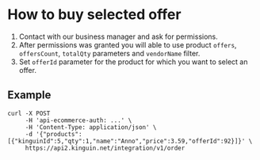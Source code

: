 # How to buy selected offer

1. Contact with our business manager and ask for permissions.
2. After permissions was granted you will able to use product `offers`, `offersCount`, `totalQty` parameters and `vendorName` filter.
3. Set `offerId` parameter for the product for which you want to select an offer.

## Example
```
curl -X POST
     -H 'api-ecommerce-auth: ...' \
     -H 'Content-Type: application/json' \
     -d '{"products":[{"kinguinId":5,"qty":1,"name":"Anno","price":3.59,"offerId":92}]}' \
     https://api2.kinguin.net/integration/v1/order
```
